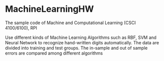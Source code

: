 MachineLearningHW
=================

The sample code of Machine and Computational Learning (CSCI 4100/6100), RPI

Use different kinds of Machine Learning Algorithms such as RBF, SVM and Neural Network to recognize hand-written digits automatically. The data are divided into training and test groups. The in-sample and out of sample errors are compared among different algorithms

